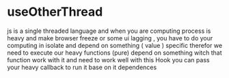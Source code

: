 # useOtherThread
js is a single threaded language and when you are computing process is heavy and make browser freeze or some ui lagging , you have to do your computing in isolate and depend on something ( value ) specific
therefor we need to execute our heavy functions (pure) depend on something witch that function work with it and need to work well
with this Hook you can pass your heavy callback to run it base on it dependences

